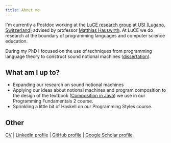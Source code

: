 ```yaml
---
title: About me
---
```


I'm currently a Postdoc
working at the [LuCE research group][]
at [USI (Lugano, Switzerland)][]
advised by professor [Matthias Hauswirth][].
At LuCE we do research at the boundary of programming languages and computer science education.

During my PhD I focused on the use of techniques from programming language theory to construct sound notional machines ([dissertation][]).

## What am I up to?

- Expanding our research on sound notional machines
- Applying our ideas about notional machines and program composition to the design of the textbook ([Composition in Java][pf2-book]) we use in our Programming Fundamentals 2 course.
- Sprinkling a little bit of Haskell on our Programming Styles course.

## Other

[CV][] | [LinkedIn profile][] | [GitHub profile][] | [Google Scholar profile][]



[LuCE research group]: https://luce.si.usi.ch/
[USI (Lugano, Switzerland)]: https://www.usi.ch/
[Matthias Hauswirth]: https://www.inf.usi.ch/faculty/hauswirth/
[dissertation]: https://susi.usi.ch/usi/documents/328768
[snm-paper]: https://2
[pf2-book]: https://luce.si.usi.ch/composition-in-java/
[haskell-videos]: https://4
[CV]: cv.pdf
[LinkedIn profile]: https://www.linkedin.com/in/igormoreno/
[GitHub profile]: https://github.com/igormoreno/
[Google Scholar profile]: https://scholar.google.ch/citations?user=9ILKPggAAAAJ
[Programming Fundamentals 2]: https://3
[Programming Styles]: https://5
